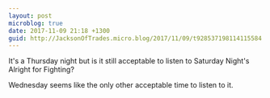 ```yaml
---
layout: post
microblog: true
date: 2017-11-09 21:18 +1300
guid: http://JacksonOfTrades.micro.blog/2017/11/09/t928537198114115584.html
---
```

It's a Thursday night but is it still acceptable to listen to Saturday Night's Alright for Fighting?

Wednesday seems like the only other acceptable time to listen to it.
